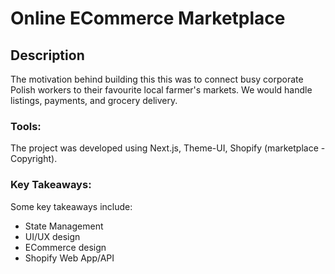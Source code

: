 
# Online ECommerce Marketplace 

## Description
The motivation behind building this this was to connect busy corporate Polish workers to their favourite local farmer's markets. We would handle listings, payments, and grocery delivery.

### Tools:
The project was developed using Next.js, Theme-UI, Shopify (marketplace - Copyright). 

### Key Takeaways:
Some key takeaways include:
- State Management
- UI/UX design
- ECommerce design
- Shopify Web App/API
